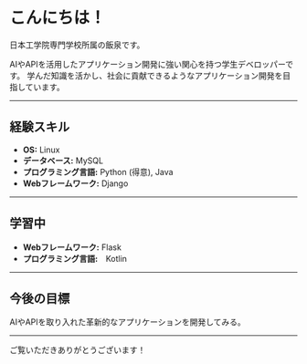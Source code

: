 # こんにちは！

日本工学院専門学校所属の飯泉です。

AIやAPIを活用したアプリケーション開発に強い関心を持つ学生デベロッパーです。
学んだ知識を活かし、社会に貢献できるようなアプリケーション開発を目指しています。

---

## 経験スキル

* **OS:** Linux
* **データベース:** MySQL
* **プログラミング言語:** Python (得意), Java
* **Webフレームワーク:** Django
---

## 学習中

* **Webフレームワーク:** Flask
* **プログラミング言語:**　Kotlin

---

## 今後の目標

AIやAPIを取り入れた革新的なアプリケーションを開発してみる。


---

ご覧いただきありがとうございます！
